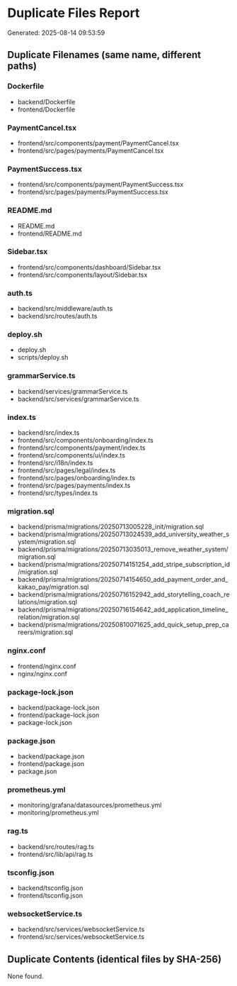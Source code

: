 # Duplicate Files Report

Generated: 2025-08-14 09:53:59

## Duplicate Filenames (same name, different paths)

### Dockerfile
- backend/Dockerfile
- frontend/Dockerfile

### PaymentCancel.tsx
- frontend/src/components/payment/PaymentCancel.tsx
- frontend/src/pages/payments/PaymentCancel.tsx

### PaymentSuccess.tsx
- frontend/src/components/payment/PaymentSuccess.tsx
- frontend/src/pages/payments/PaymentSuccess.tsx

### README.md
- README.md
- frontend/README.md

### Sidebar.tsx
- frontend/src/components/dashboard/Sidebar.tsx
- frontend/src/components/layout/Sidebar.tsx

### auth.ts
- backend/src/middleware/auth.ts
- backend/src/routes/auth.ts

### deploy.sh
- deploy.sh
- scripts/deploy.sh

### grammarService.ts
- backend/services/grammarService.ts
- backend/src/services/grammarService.ts

### index.ts
- backend/src/index.ts
- frontend/src/components/onboarding/index.ts
- frontend/src/components/payment/index.ts
- frontend/src/components/ui/index.ts
- frontend/src/i18n/index.ts
- frontend/src/pages/legal/index.ts
- frontend/src/pages/onboarding/index.ts
- frontend/src/pages/payments/index.ts
- frontend/src/types/index.ts

### migration.sql
- backend/prisma/migrations/20250713005228_init/migration.sql
- backend/prisma/migrations/20250713024539_add_university_weather_system/migration.sql
- backend/prisma/migrations/20250713035013_remove_weather_system/migration.sql
- backend/prisma/migrations/20250714151254_add_stripe_subscription_id/migration.sql
- backend/prisma/migrations/20250714154650_add_payment_order_and_kakao_pay/migration.sql
- backend/prisma/migrations/20250716152942_add_storytelling_coach_relations/migration.sql
- backend/prisma/migrations/20250716154642_add_application_timeline_relation/migration.sql
- backend/prisma/migrations/20250810071625_add_quick_setup_prep_careers/migration.sql

### nginx.conf
- frontend/nginx.conf
- nginx/nginx.conf

### package-lock.json
- backend/package-lock.json
- frontend/package-lock.json
- package-lock.json

### package.json
- backend/package.json
- frontend/package.json
- package.json

### prometheus.yml
- monitoring/grafana/datasources/prometheus.yml
- monitoring/prometheus.yml

### rag.ts
- backend/src/routes/rag.ts
- frontend/src/lib/api/rag.ts

### tsconfig.json
- backend/tsconfig.json
- frontend/tsconfig.json

### websocketService.ts
- backend/src/services/websocketService.ts
- frontend/src/services/websocketService.ts


## Duplicate Contents (identical files by SHA-256)

None found.

